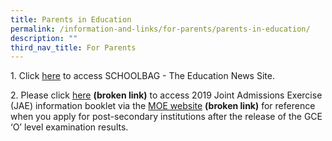 ```yaml
---
title: Parents in Education
permalink: /information-and-links/for-parents/parents-in-education/
description: ""
third_nav_title: For Parents
---
```

1\. Click [here](https://www.schoolbag.sg/) to access SCHOOLBAG - The Education News Site.  

  

2\. Please click [here](https://www.moe.gov.sg/docs/default-source/document/education/admissions/jae/files/booklet.pdf) **(broken link)** to access 2019 Joint Admissions Exercise (JAE) information booklet via the [MOE website](https://www.moe.gov.sg/admissions/joint-admissions-exercise) **(broken link)** for reference when you apply for post-secondary institutions after the release of the GCE ‘O’ level examination results.